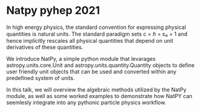 # Natpy pyhep 2021

In high energy physics, the standard convention for expressing physical quantities is natural units. The standard paradigm sets c = ℏ = ε₀ = 1 and hence implicitly rescales all physical quantities that depend on unit derivatives of these quantities.

We introduce NatPy, a simple python module that levarages astropy.units.core.Unit and astropy.units.quantity.Quantity objects to define user friendly unit objects that can be used and converted within any predefined system of units.

In this talk, we will overview the algebraic methods utilized by the NatPy module, as well as some worked examples to demonstrate how NatPY can seemlesly integrate into any pythonic particle physics workflow.